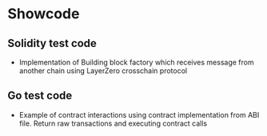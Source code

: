 # Showcode

## Solidity test code
* Implementation of Building block factory which receives message from another chain using LayerZero crosschain protocol 

## Go test code
* Example of contract interactions using contract implementation from ABI file. Return raw transactions and executing contract calls